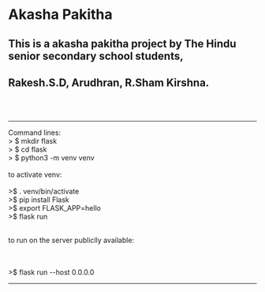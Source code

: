 # Akasha Pakitha 
## This is a akasha pakitha project by The Hindu senior secondary school students,
## Rakesh.S.D, Arudhran, R.Sham Kirshna.
<br>
<br>
<hr>
Command lines:
<br>
>
 $   mkdir flask 
<br>
> $  cd flask
<br>
> $  python3 -m venv venv
<br>
<br>
to activate venv:
<br>
<br>
>$  . venv/bin/activate
<br>
>$  pip install Flask
<br>
>$  export FLASK_APP=hello
<br>
>$  flask run
<br><br>

to run on the server publiclly available:

<br>
<br>
>$  flask run --host 0.0.0.0
<hr>